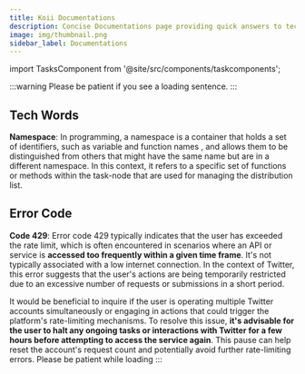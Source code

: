 ```yaml
---
title: Koii Documentations
description: Concise Documentations page providing quick answers to tech words related to Koii network
image: img/thumbnail.png
sidebar_label: Documentations
---
```


import TasksComponent from '@site/src/components/taskcomponents';

<TasksComponent />

:::warning
Please be patient if you see a loading sentence.
:::

## Tech Words

**Namespace**: In programming, a namespace is a container that holds a set of identifiers, such as variable and function names
, and allows them to be distinguished from others that might have the same name but are in a different namespace. In this context, it refers to a specific set of functions or methods within the task-node that are used for managing the distribution list.

## Error Code

**Code 429**: Error code 429 typically indicates that the user has exceeded the rate limit, which is often encountered in scenarios where an API or service is **accessed too frequently within a given time frame**. It's not typically associated with a low internet connection. In the context of Twitter, this error suggests that the user's actions are being temporarily restricted due to an excessive number of requests or submissions in a short period.

It would be beneficial to inquire if the user is operating multiple Twitter accounts simultaneously or engaging in actions that could trigger the platform's rate-limiting mechanisms. To resolve this issue, **it's advisable for the user to halt any ongoing tasks or interactions with Twitter for a few hours before attempting to access the service again**. This pause can help reset the account's request count and potentially avoid further rate-limiting errors.
Please be patient while loading
:::

